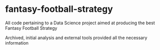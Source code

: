 # fantasy-football-strategy
All code pertaining to a Data Science project aimed at producing the best Fantasy Football Strategy

Archived, initial analysis and external tools provided all the necessary information

